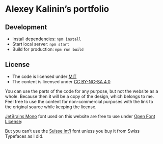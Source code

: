 # Alexey Kalinin’s portfolio

## Development

- Install dependencies: `npm install`
- Start local server: `npm start`
- Build for production: `npm run build`
<!-- - Lint code: `npm test` -->

## License

- The code is licensed under [MIT](MIT.md)
- The content is licensed under [CC BY-NC-SA 4.0](CC.md)

You can use the parts of the code for any purpose, but not the website as a whole. Because then it will be a copy of the design, which belongs to me. Feel free to use the content for non-commercial purposes with the link to the original source while keeping the license.

[JetBrains Mono](https://www.jetbrains.com/lp/mono/) font used on this website are free to use under [Open Font License](https://scripts.sil.org/cms/scripts/page.php?site_id=nrsi&id=ofl):

But you can’t use the [Suisse Int'l](https://www.swisstypefaces.com/fonts/suisse/) font unless you buy it from Swiss Typefaces as I did.
